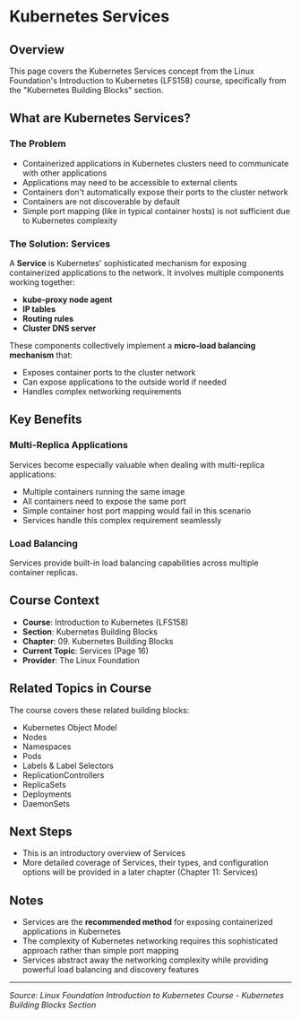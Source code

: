 # Kubernetes Services

## Overview
This page covers the Kubernetes Services concept from the Linux Foundation's Introduction to Kubernetes (LFS158) course, specifically from the "Kubernetes Building Blocks" section.

## What are Kubernetes Services?

### The Problem
- Containerized applications in Kubernetes clusters need to communicate with other applications
- Applications may need to be accessible to external clients
- Containers don't automatically expose their ports to the cluster network
- Containers are not discoverable by default
- Simple port mapping (like in typical container hosts) is not sufficient due to Kubernetes complexity

### The Solution: Services
A **Service** is Kubernetes' sophisticated mechanism for exposing containerized applications to the network. It involves multiple components working together:

- **kube-proxy node agent**
- **IP tables**
- **Routing rules** 
- **Cluster DNS server**

These components collectively implement a **micro-load balancing mechanism** that:
- Exposes container ports to the cluster network
- Can expose applications to the outside world if needed
- Handles complex networking requirements

## Key Benefits

### Multi-Replica Applications
Services become especially valuable when dealing with multi-replica applications:
- Multiple containers running the same image
- All containers need to expose the same port
- Simple container host port mapping would fail in this scenario
- Services handle this complex requirement seamlessly

### Load Balancing
Services provide built-in load balancing capabilities across multiple container replicas.

## Course Context
- **Course**: Introduction to Kubernetes (LFS158)
- **Section**: Kubernetes Building Blocks
- **Chapter**: 09. Kubernetes Building Blocks
- **Current Topic**: Services (Page 16)
- **Provider**: The Linux Foundation

## Related Topics in Course
The course covers these related building blocks:
- Kubernetes Object Model
- Nodes
- Namespaces  
- Pods
- Labels & Label Selectors
- ReplicationControllers
- ReplicaSets
- Deployments
- DaemonSets

## Next Steps
- This is an introductory overview of Services
- More detailed coverage of Services, their types, and configuration options will be provided in a later chapter (Chapter 11: Services)

## Notes
- Services are the **recommended method** for exposing containerized applications in Kubernetes
- The complexity of Kubernetes networking requires this sophisticated approach rather than simple port mapping
- Services abstract away the networking complexity while providing powerful load balancing and discovery features

---
*Source: Linux Foundation Introduction to Kubernetes Course - Kubernetes Building Blocks Section*